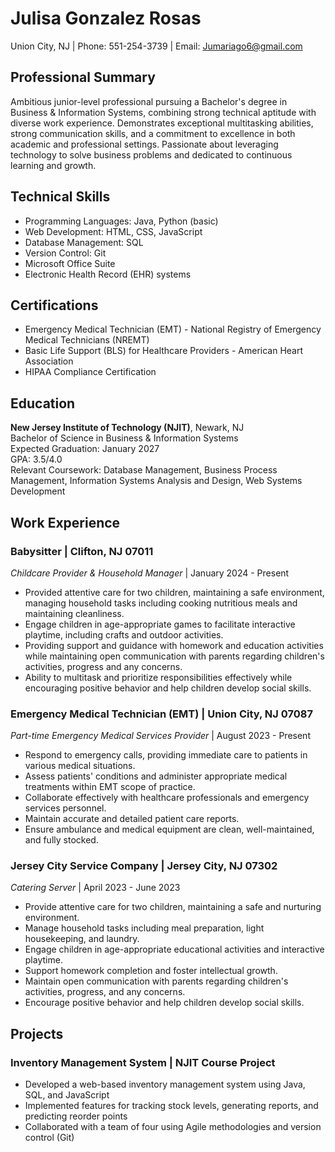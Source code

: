 # Julisa Gonzalez Rosas
Union City, NJ | Phone: 551-254-3739 | Email: Jumariago6@gmail.com

## Professional Summary
Ambitious junior-level professional pursuing a Bachelor's degree in Business & Information Systems, combining strong technical aptitude with diverse work experience. Demonstrates exceptional multitasking abilities, strong communication skills, and a commitment to excellence in both academic and professional settings. Passionate about leveraging technology to solve business problems and dedicated to continuous learning and growth.

## Technical Skills
- Programming Languages: Java, Python (basic)
- Web Development: HTML, CSS, JavaScript
- Database Management: SQL
- Version Control: Git
- Microsoft Office Suite
- Electronic Health Record (EHR) systems

## Certifications
- Emergency Medical Technician (EMT) - National Registry of Emergency Medical Technicians (NREMT)
- Basic Life Support (BLS) for Healthcare Providers - American Heart Association
- HIPAA Compliance Certification

## Education
**New Jersey Institute of Technology (NJIT)**, Newark, NJ  
Bachelor of Science in Business & Information Systems  
Expected Graduation: January 2027  
GPA: 3.5/4.0  
Relevant Coursework: Database Management, Business Process Management, Information Systems Analysis and Design, Web Systems Development

## Work Experience

### Babysitter | Clifton, NJ 07011
*Childcare Provider & Household Manager* | January 2024 - Present
- Provided attentive care for two children, maintaining a safe environment, managing household tasks including cooking nutritious meals and maintaining cleanliness.
- Engage children in age-appropriate games to facilitate interactive playtime, including crafts and outdoor activities.
- Providing support and guidance with homework and education activities while maintaining open communication with parents regarding children's activities, progress and any concerns.
- Ability to multitask and prioritize responsibilities effectively while encouraging positive behavior and help children develop social skills.

### Emergency Medical Technician (EMT) | Union City, NJ 07087
*Part-time Emergency Medical Services Provider* | August 2023 - Present
- Respond to emergency calls, providing immediate care to patients in various medical situations.
- Assess patients' conditions and administer appropriate medical treatments within EMT scope of practice.
- Collaborate effectively with healthcare professionals and emergency services personnel.
- Maintain accurate and detailed patient care reports.
- Ensure ambulance and medical equipment are clean, well-maintained, and fully stocked.

### Jersey City Service Company | Jersey City, NJ 07302
*Catering Server* | April 2023 - June 2023
- Provide attentive care for two children, maintaining a safe and nurturing environment.
- Manage household tasks including meal preparation, light housekeeping, and laundry.
- Engage children in age-appropriate educational activities and interactive playtime.
- Support homework completion and foster intellectual growth.
- Maintain open communication with parents regarding children's activities, progress, and any concerns.
- Encourage positive behavior and help children develop social skills.

## Projects
### Inventory Management System | NJIT Course Project
- Developed a web-based inventory management system using Java, SQL, and JavaScript
- Implemented features for tracking stock levels, generating reports, and predicting reorder points
- Collaborated with a team of four using Agile methodologies and version control (Git)